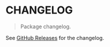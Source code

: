 # CHANGELOG

> Package changelog.

See [GitHub Releases](https://github.com/stdlib-js/blas-base-sasum/releases) for the changelog.